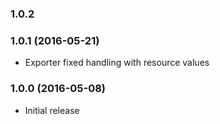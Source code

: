 
### 1.0.2

### 1.0.1 (2016-05-21)

* Exporter fixed handling with resource values 

### 1.0.0 (2016-05-08)

* Initial release
